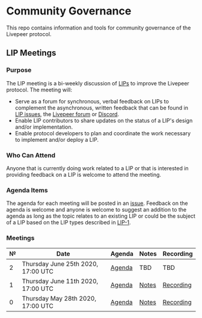 # Community Governance

This repo contains information and tools for community governance of the Livepeer protocol.

## LIP Meetings

### Purpose

The LIP meeting is a bi-weekly discussion of [LIPs](https://github.com/livepeer/LIPs) to improve the Livepeer protocol. The meeting will:

- Serve as a forum for synchronous, verbal feedback on LIPs to complement the asynchronous, written feedback that can be found in [LIP issues](https://github.com/livepeer/LIPs/issues), the [Livepeer forum](https://forum.livepeer.org/) or [Discord](https://discord.gg/7wRSUGX).
- Enable LIP contributors to share updates on the status of a LIP's design and/or implementation. 
- Enable protocol developers to plan and coordinate the work necessary to implement and/or deploy a LIP.

### Who Can Attend

Anyone that is currently doing work related to a LIP or that is interested in providing feedback on a LIP is welcome to attend the meeting. 

### Agenda Items

The agenda for each meeting will be posted in an [issue](https://github.com/livepeer/pm/issues). Feedback on the agenda is welcome and anyone is welcome to suggest an addition to the agenda as long as the topic relates to an existing LIP or could be the subject of a LIP based on the LIP types described in [LIP-1](https://github.com/livepeer/LIPs/blob/master/LIPs/LIP-1.md).

### Meetings

| №   | Date                               | Agenda                                                              | Notes                                  | Recording                                                                 |
| --- | ---------------------------------- | ------------------------------------------------------------------- | -------------------------------------- | ------------------------------------------------------------------------- |
| 2   | Thursday June 25th 2020, 17:00 UTC | [Agenda](https://github.com/livepeer/community-governance/issues/3) | TBD                                    | TBD                                                                       |
| 1   | Thursday June 11th 2020, 17:00 UTC | [Agenda](https://github.com/livepeer/community-governance/issues/2) | [Notes](LIP-Meetings/LIP-Meeting-1.md) | [Recording](https://www.youtube.com/watch?v=dbI1d6BA2K8)                  |
| 0   | Thursday May 28th 2020, 17:00 UTC  | [Agenda](https://github.com/livepeer/community-governance/issues/1) | [Notes](LIP-Meetings/LIP-Meeting-0.md) | [Recording](https://www.youtube.com/watch?v=jdt-ty7cllA&feature=youtu.be) |